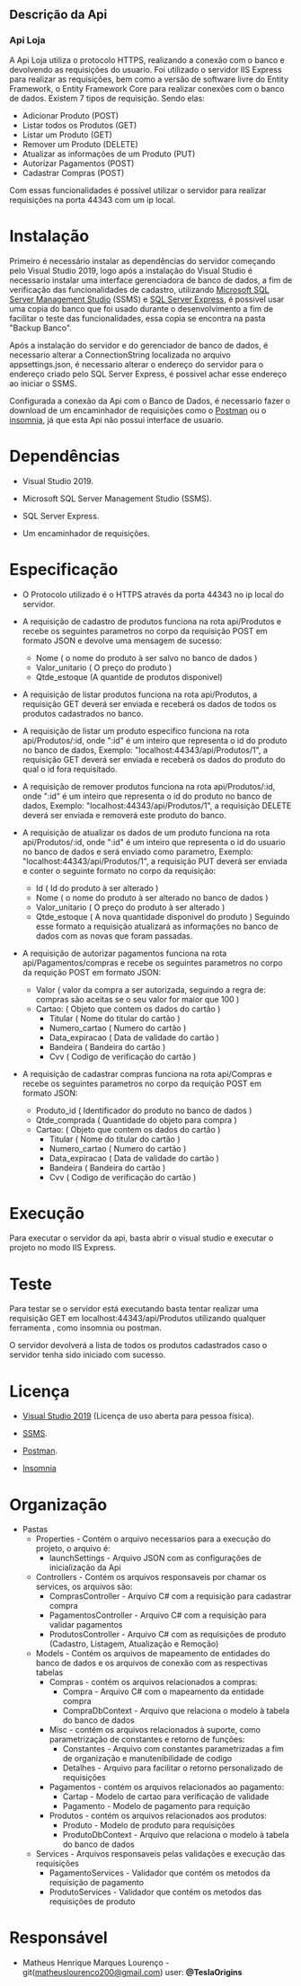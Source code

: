 ## Descrição da Api

### Api Loja

A Api Loja utiliza o protocolo HTTPS, realizando a conexão com o banco e devolvendo as requisições do usuario.
Foi utilizado o servidor IIS Express para realizar as requisições, bem como a versão de software livre do Entity Framework, o Entity Framework Core para realizar conexões com o banco de dados.
Existem 7 tipos de  requisição. Sendo elas:
* Adicionar Produto (POST)
* Listar todos os Produtos (GET)
* Listar um Produto (GET)
* Remover um Produto (DELETE)
* Atualizar as informações de um Produto (PUT)
* Autorizar Pagamentos (POST)
* Cadastrar Compras (POST)

Com essas funcionalidades é possível utilizar o servidor para realizar requisições na porta 44343 com um ip local.

# Instalação
Primeiro é necessário instalar as dependências do servidor começando pelo Visual Studio 2019, logo após a instalação do Visual Studio é necessario instalar uma interface gerenciadora de banco de dados, a fim de verificação das funcionalidades de cadastro, utilizando [Microsoft SQL Server Management Studio](https://docs.microsoft.com/en-us/sql/ssms/download-sql-server-management-studio-ssms?view=sql-server-ver15) (SSMS) e [SQL Server Express](https://download.microsoft.com/download/7/f/8/7f8a9c43-8c8a-4f7c-9f92-83c18d96b681/SQL2019-SSEI-Expr.exe), é possivel usar uma copia do banco que foi usado durante o desenvolvimento a fim de facilitar o teste das funcionalidades, essa copia se encontra na pasta "Backup Banco".

Após a instalação do servidor e do gerenciador de banco de dados, é necessario alterar a ConnectionString localizada no arquivo appsettings.json, é necessario alterar o endereço do servidor para o endereço criado pelo SQL Server Express, é possivel achar esse endereço ao iniciar o SSMS.

Configurada a conexão da Api com o Banco de Dados, é necessario fazer o download de um encaminhador de requisições como o [Postman](https://www.postman.com/downloads/) ou o [insomnia](https://insomnia.rest/download/), já que esta Api não possui interface de usuario.

# Dependências

* Visual Studio 2019.

* Microsoft SQL Server Management Studio (SSMS).

* SQL Server Express.

* Um encaminhador de requisições.

# Especificação

* O Protocolo utilizado é o HTTPS através da porta 44343 no ip local do servidor.

* A requisição de cadastro de produtos funciona na rota api/Produtos e recebe os seguintes parametros no corpo da requisição POST em formato JSON e devolve uma mensagem de sucesso:
    * Nome ( o nome do produto à ser salvo no banco de dados )
    * Valor_unitario ( O preço do produto )
    * Qtde_estoque (A quantide de produtos disponivel)
* A requisição de listar produtos funciona na rota api/Produtos, a requisição GET deverá ser enviada e receberá os dados de todos os produtos cadastrados no banco.
* A requisição de listar um produto especifico funciona na rota api/Produtos/:id, onde ":id" é um inteiro que representa o id do produto no banco de dados, Exemplo: "localhost:44343/api/Produtos/1", a requisição GET deverá ser enviada e receberá os dados do produto do qual o id fora requisitado.
* A requisição de remover produtos funciona na rota api/Produtos/:id, onde ":id" é um inteiro que representa o id do produto no banco de dados, Exemplo: "localhost:44343/api/Produtos/1", a requisição DELETE deverá ser enviada e removerá este produto do banco.
* A requisição de atualizar os dados de um produto funciona na rota api/Produtos/:id, onde ":id" é um inteiro que representa o id do usuario no banco de dados e será enviado como parametro, Exemplo: "localhost:44343/api/Produtos/1", a requisição PUT deverá ser enviada e conter o seguinte formato no corpo da requisição:
    * Id ( Id do produto à ser alterado )
    * Nome ( o nome do produto à ser alterado no banco de dados )
    * Valor_unitario ( O preço do produto à ser alterado )
    * Qtde_estoque ( A nova quantidade disponivel do produto )
Seguindo esse formato a requisição atualizará as informações no banco de dados com as novas que foram passadas.
* A requisição de autorizar pagamentos funciona na rota api/Pagamentos/compras e recebe os seguintes parametros no corpo da requição POST em formato JSON:
  * Valor ( valor da compra a ser autorizada, seguindo a regra de: compras são aceitas se o seu valor for maior que 100 )
  * Cartao: ( Objeto que contem os dados do cartão )
    * Titular ( Nome do titular do cartão )
    * Numero_cartao ( Numero do cartão )
    * Data_expiracao ( Data de validade do cartão )
    * Bandeira ( Bandeira do cartão )
    * Cvv ( Codigo de verificação do cartão )
* A requisição de cadastrar compras funciona na rota api/Compras e recebe os seguintes parametros no corpo da requição POST em formato JSON:
  * Produto_id ( Identificador do produto no banco de dados )
  * Qtde_comprada ( Quantidade do objeto para compra )
  * Cartao: ( Objeto que contem os dados do cartão )
    * Titular ( Nome do titular do cartão )
    * Numero_cartao ( Numero do cartão )
    * Data_expiracao ( Data de validade do cartão )
    * Bandeira ( Bandeira do cartão )
    * Cvv ( Codigo de verificação do cartão )  

# Execução

Para executar o servidor da api, basta abrir o visual studio e executar o projeto no modo IIS Express.

# Teste

Para testar se o servidor está executando basta tentar realizar uma requisição GET em localhost:44343/api/Produtos utilizando qualquer ferramenta , como insomnia ou postman. 

O servidor devolverá a lista de todos os produtos cadastrados caso o servidor tenha sido iniciado com sucesso.

# Licença
* [Visual Studio 2019]( https://visualstudio.microsoft.com/pt-br/vs/community/ ) (Licença de uso aberta para pessoa física). 

* [SSMS]( https://www.microsoft.com/pt-br/licensing/product-licensing/sql-server?activetab=sql-server-pivot:primaryr2 ).

* [Postman]( https://www.postman.com/pricing/ ).

* [Insomnia]( https://insomnia.rest/pricing/ )

# Organização

* Pastas
   * Properties - Contém o arquivo necessarios para a execução do projeto, o arquivo é:
        * launchSettings - Arquivo JSON com as configurações de inicialização da Api
   * Controllers - Contém os arquivos responsaveis por chamar os services, os arquivos são:
        * ComprasController - Arquivo C# com a requisição para cadastrar compra
        * PagamentosController - Arquivo C# com a requisição para validar pagamentos
        * ProdutosController - Arquivo C# com as requisições de produto (Cadastro, Listagem, Atualização e Remoção)
   * Models - Contém os arquivos de mapeamento de entidades do banco de dados e os arquivos de conexão com as respectivas tabelas
        * Compras - contém os arquivos relacionados a compras:
            * Compra - Arquivo C# com o mapeamento da entidade compra
            * CompraDbContext - Arquivo que relaciona o modelo à tabela do banco de dados
        * Misc - contém os arquivos relacionados à suporte, como parametrização de constantes e retorno de funções:
            * Constantes - Arquivo com constantes parametrizadas a fim de organização e manutenibilidade de codigo
            * Detalhes - Arquivo para facilitar o retorno personalizado de requisições
        * Pagamentos - contém os arquivos relacionados ao pagamento:
            * Cartap - Modelo de cartao para verificação de validade
            * Pagamento - Modelo de pagamento para requição
        * Produtos - contém os arquivos relacionados aos produtos:
            * Produto - Modelo de produto para requisições
            * ProdutoDbContext - Arquivo que relaciona o modelo à tabela do banco de dados
    * Services - Arquivos responsaveis pelas validações e execução das requisições
        * PagamentoServices - Validador que contém os metodos da requisição de pagamento
        * ProdutoServices - Validador que contém os metodos das requisições de produto

# Responsável

* Matheus Henrique Marques Lourenço - git(matheuslourenco200@gmail.com) user: **@TeslaOrigins**
